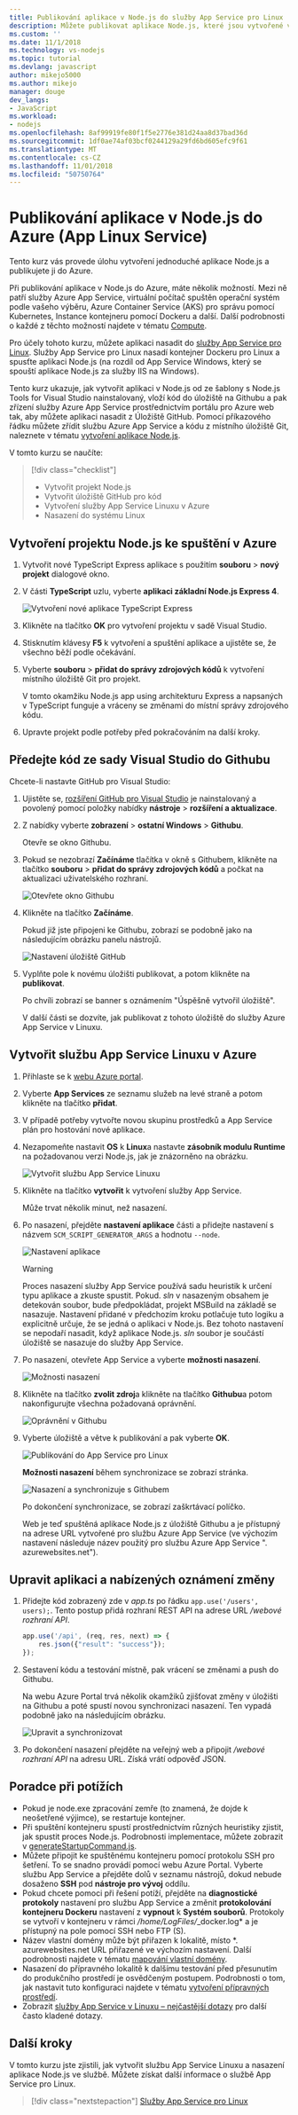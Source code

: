 ```yaml
---
title: Publikování aplikace v Node.js do služby App Service pro Linux
description: Můžete publikovat aplikace Node.js, které jsou vytvořené v sadě Visual Studio do služby App Service pro Linux v Azure
ms.custom: ''
ms.date: 11/1/2018
ms.technology: vs-nodejs
ms.topic: tutorial
ms.devlang: javascript
author: mikejo5000
ms.author: mikejo
manager: douge
dev_langs:
- JavaScript
ms.workload:
- nodejs
ms.openlocfilehash: 8af99919fe80f1f5e2776e381d24aa8d37bad36d
ms.sourcegitcommit: 1df0ae74af03bcf0244129a29fd6bd605efc9f61
ms.translationtype: MT
ms.contentlocale: cs-CZ
ms.lasthandoff: 11/01/2018
ms.locfileid: "50750764"
---
```

# <a name="publish-a-nodejs-application-to-azure-linux-app-service"></a>Publikování aplikace v Node.js do Azure (App Linux Service)

Tento kurz vás provede úlohu vytvoření jednoduché aplikace Node.js a publikujete ji do Azure.

Při publikování aplikace v Node.js do Azure, máte několik možností. Mezi ně patří služby Azure App Service, virtuální počítač spuštěn operační systém podle vašeho výběru, Azure Container Service (AKS) pro správu pomocí Kubernetes, Instance kontejneru pomocí Dockeru a další. Další podrobnosti o každé z těchto možností najdete v tématu [Compute](https://azure.microsoft.com/product-categories/compute/).

Pro účely tohoto kurzu, můžete aplikaci nasadit do [služby App Service pro Linux](/azure/app-service/containers/app-service-linux-intro).
Služby App Service pro Linux nasadí kontejner Dockeru pro Linux a spusťte aplikaci Node.js (na rozdíl od App Service Windows, který se spouští aplikace Node.js za služby IIS na Windows).

Tento kurz ukazuje, jak vytvořit aplikaci v Node.js od ze šablony s Node.js Tools for Visual Studio nainstalovaný, vloží kód do úložiště na Githubu a pak zřízení služby Azure App Service prostřednictvím portálu pro Azure web tak, aby můžete aplikaci nasadit z Úložiště GitHub. Pomocí příkazového řádku můžete zřídit službu Azure App Service a kódu z místního úložiště Git, naleznete v tématu [vytvoření aplikace Node.js](/azure/app-service/containers/quickstart-nodejs).

V tomto kurzu se naučíte:
> [!div class="checklist"]
> * Vytvořit projekt Node.js
> * Vytvořit úložiště GitHub pro kód
> * Vytvoření služby App Service Linuxu v Azure
> * Nasazení do systému Linux

## <a name="create-a-nodejs-project-to-run-in-azure"></a>Vytvoření projektu Node.js ke spuštění v Azure

1. Vytvořit nové TypeScript Express aplikace s použitím **souboru** > **nový projekt** dialogové okno.

1. V části **TypeScript** uzlu, vyberte **aplikaci základní Node.js Express 4**.

    ![Vytvoření nové aplikace TypeScript Express](../javascript/media/azure-ts-express-app.png)

1. Klikněte na tlačítko **OK** pro vytvoření projektu v sadě Visual Studio.

1. Stisknutím klávesy **F5** k vytvoření a spuštění aplikace a ujistěte se, že všechno běží podle očekávání.

1. Vyberte **souboru** > **přidat do správy zdrojových kódů** k vytvoření místního úložiště Git pro projekt.

    V tomto okamžiku Node.js app using architekturu Express a napsaných v TypeScript funguje a vráceny se změnami do místní správy zdrojového kódu.

1. Upravte projekt podle potřeby před pokračováním na další kroky.

## <a name="push-code-from-visual-studio-to-github"></a>Předejte kód ze sady Visual Studio do Githubu

Chcete-li nastavte GitHub pro Visual Studio:

1. Ujistěte se, [rozšíření GitHub pro Visual Studio](https://visualstudio.github.com/) je nainstalovaný a povolený pomocí položky nabídky **nástroje** > **rozšíření a aktualizace**.

2. Z nabídky vyberte **zobrazení** > **ostatní Windows** > **Githubu**.

    Otevře se okno Githubu.

3. Pokud se nezobrazí **Začínáme** tlačítka v okně s Githubem, klikněte na tlačítko **souboru** > **přidat do správy zdrojových kódů** a počkat na aktualizaci uživatelského rozhraní.

    ![Otevřete okno Githubu](../javascript/media/azure-github-get-started.png)

4. Klikněte na tlačítko **Začínáme**.

    Pokud již jste připojeni ke Githubu, zobrazí se podobně jako na následujícím obrázku panelu nástrojů.

    ![Nastavení úložiště GitHub](../javascript/media/azure-github-publish.png)

5. Vyplňte pole k novému úložišti publikovat, a potom klikněte na **publikovat**.

    Po chvíli zobrazí se banner s oznámením "Úspěšně vytvořil úložiště".

    V další části se dozvíte, jak publikovat z tohoto úložiště do služby Azure App Service v Linuxu.

## <a name="create-a-linux-app-service-in-azure"></a>Vytvořit službu App Service Linuxu v Azure

1. Přihlaste se k [webu Azure portal](https://portal.azure.com).

2. Vyberte **App Services** ze seznamu služeb na levé straně a potom klikněte na tlačítko **přidat**.

3. V případě potřeby vytvořte novou skupinu prostředků a App Service plán pro hostování nové aplikace.

4. Nezapomeňte nastavit **OS** k **Linux**a nastavte **zásobník modulu Runtime** na požadovanou verzi Node.js, jak je znázorněno na obrázku.

    ![Vytvořit službu App Service Linuxu](../javascript/media/azure-create-appservice-annotated.png)

5. Klikněte na tlačítko **vytvořit** k vytvoření služby App Service.

    Může trvat několik minut, než nasazení.

6. Po nasazení, přejděte **nastavení aplikace** části a přidejte nastavení s názvem `SCM_SCRIPT_GENERATOR_ARGS` a hodnotu `--node`.

    ![Nastavení aplikace](../javascript/media/azure-script-generator-args.png)

    > [!WARNING]
    > Proces nasazení služby App Service používá sadu heuristik k určení typu aplikace a zkuste spustit. Pokud. *sln* v nasazeným obsahem je detekován soubor, bude předpokládat, projekt MSBuild na základě se nasazuje. Nastavení přidané v předchozím kroku potlačuje tuto logiku a explicitně určuje, že se jedná o aplikaci v Node.js. Bez tohoto nastavení se nepodaří nasadit, když aplikace Node.js. *sln* soubor je součástí úložiště se nasazuje do služby App Service.

7. Po nasazení, otevřete App Service a vyberte **možnosti nasazení**.

    ![Možnosti nasazení](../javascript/media/azure-deployment-options.png)

8. Klikněte na tlačítko **zvolit zdroj**a klikněte na tlačítko **Githubu**a potom nakonfigurujte všechna požadovaná oprávnění.

    ![Oprávnění v Githubu](../javascript/media/azure-choose-source.png)

9. Vyberte úložiště a větve k publikování a pak vyberte **OK**.

    ![Publikování do App Service pro Linux](../javascript/media/azure-repo-and-branch.png)

    **Možnosti nasazení** během synchronizace se zobrazí stránka.

    ![Nasazení a synchronizuje s Githubem](../javascript/media/azure-deployment-options-sync.png)

    Po dokončení synchronizace, se zobrazí zaškrtávací políčko.

    Web je teď spuštěná aplikace Node.js z úložiště Githubu a je přístupný na adrese URL vytvořené pro službu Azure App Service (ve výchozím nastavení následuje název použitý pro službu Azure App Service ". azurewebsites.net").

## <a name="modify-your-app-and-push-changes"></a>Upravit aplikaci a nabízených oznámení změny

1. Přidejte kód zobrazený zde v *app.ts* po řádku `app.use('/users', users);`. Tento postup přidá rozhraní REST API na adrese URL */webové rozhraní API*.

    ```typescript
    app.use('/api', (req, res, next) => {
        res.json({"result": "success"});
    });
    ```

2. Sestavení kódu a testování místně, pak vrácení se změnami a push do Githubu.

    Na webu Azure Portal trvá několik okamžiků zjišťovat změny v úložišti na Githubu a poté spustí novou synchronizaci nasazení. Ten vypadá podobně jako na následujícím obrázku.

    ![Upravit a synchronizovat](../javascript/media/azure-changes-detected.png)

3. Po dokončení nasazení přejděte na veřejný web a připojit */webové rozhraní API* na adresu URL. Získá vrátí odpověď JSON.

## <a name="troubleshooting"></a>Poradce při potížích

* Pokud je node.exe zpracování zemře (to znamená, že dojde k neošetřené výjimce), se restartuje kontejner.
* Při spuštění kontejneru spustí prostřednictvím různých heuristiky zjistit, jak spustit proces Node.js. Podrobnosti implementace, můžete zobrazit v [generateStartupCommand.js](https://github.com/Azure-App-Service/node/blob/master/8.9.4/startup/generateStartupCommand.js).
* Můžete připojit ke spuštěnému kontejneru pomocí protokolu SSH pro šetření. To se snadno provádí pomocí webu Azure Portal. Vyberte službu App Service a přejděte dolů v seznamu nástrojů, dokud nebude dosaženo **SSH** pod **nástroje pro vývoj** oddílu.
* Pokud chcete pomoci při řešení potíží, přejděte na **diagnostické protokoly** nastavení pro službu App Service a změnit **protokolování kontejneru Dockeru** nastavení z **vypnout** k  **Systém souborů**. Protokoly se vytvoří v kontejneru v rámci */home/LogFiles/*_docker.log* a je přístupný na pole pomocí SSH nebo FTP (S).
* Název vlastní domény může být přiřazen k lokalitě, místo *. azurewebsites.net URL přiřazené ve výchozím nastavení. Další podrobnosti najdete v tématu [mapování vlastní domény](/azure/app-service/app-service-web-tutorial-custom-domain).
* Nasazení do přípravného lokalitě k dalšímu testování před přesunutím do produkčního prostředí je osvědčeným postupem. Podrobnosti o tom, jak nastavit tuto konfiguraci najdete v tématu [vytvoření přípravných prostředí](/azure/app-service/web-sites-staged-publishing).
* Zobrazit [služby App Service v Linuxu – nejčastější dotazy](/azure/app-service/containers/app-service-linux-faq) pro další často kladené dotazy.

## <a name="next-steps"></a>Další kroky

V tomto kurzu jste zjistili, jak vytvořit službu App Service Linuxu a nasazení aplikace Node.js ve službě. Můžete získat další informace o službě App Service pro Linux.

> [!div class="nextstepaction"]
> [Služby App Service pro Linux](/azure/app-service/containers/app-service-linux-intro)
